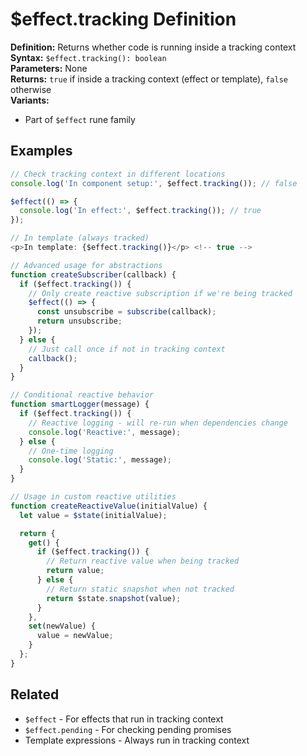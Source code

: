 # $effect.tracking Definition

**Definition:** Returns whether code is running inside a tracking
context  
**Syntax:** `$effect.tracking(): boolean`  
**Parameters:** None  
**Returns:** `true` if inside a tracking context (effect or template),
`false` otherwise  
**Variants:**

- Part of `$effect` rune family

## Examples

```js
// Check tracking context in different locations
console.log('In component setup:', $effect.tracking()); // false

$effect(() => {
  console.log('In effect:', $effect.tracking()); // true
});

// In template (always tracked)
<p>In template: {$effect.tracking()}</p> <!-- true -->

// Advanced usage for abstractions
function createSubscriber(callback) {
  if ($effect.tracking()) {
    // Only create reactive subscription if we're being tracked
    $effect(() => {
      const unsubscribe = subscribe(callback);
      return unsubscribe;
    });
  } else {
    // Just call once if not in tracking context
    callback();
  }
}

// Conditional reactive behavior
function smartLogger(message) {
  if ($effect.tracking()) {
    // Reactive logging - will re-run when dependencies change
    console.log('Reactive:', message);
  } else {
    // One-time logging
    console.log('Static:', message);
  }
}

// Usage in custom reactive utilities
function createReactiveValue(initialValue) {
  let value = $state(initialValue);

  return {
    get() {
      if ($effect.tracking()) {
        // Return reactive value when being tracked
        return value;
      } else {
        // Return static snapshot when not tracked
        return $state.snapshot(value);
      }
    },
    set(newValue) {
      value = newValue;
    }
  };
}
```

## Related

- `$effect` - For effects that run in tracking context
- `$effect.pending` - For checking pending promises
- Template expressions - Always run in tracking context
